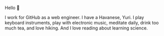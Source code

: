 Hello :wave:

I work for GitHub as a web engineer. I have a Havanese, Yuri. I play keyboard instruments, play with electronic music, meditate daily, drink too much tea, and love hiking. And I love reading about learning science.
